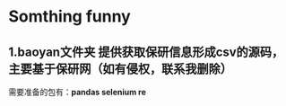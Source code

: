 # Somthing funny
## 1.baoyan文件夹 提供获取保研信息形成csv的源码，主要基于保研网（如有侵权，联系我删除）
需要准备的包有：**pandas selenium re**

